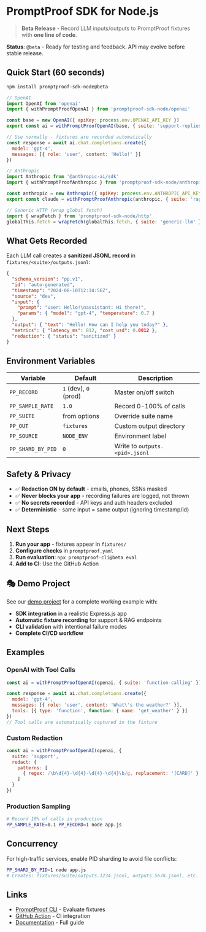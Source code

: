 # PromptProof SDK for Node.js

> **Beta Release** - Record LLM inputs/outputs to PromptProof fixtures with **one line of code**.

**Status**: `@beta` - Ready for testing and feedback. API may evolve before stable release.

## Quick Start (60 seconds)

```bash
npm install promptproof-sdk-node@beta
```

```javascript
// OpenAI
import OpenAI from 'openai'
import { withPromptProofOpenAI } from 'promptproof-sdk-node/openai'

const base = new OpenAI({ apiKey: process.env.OPENAI_API_KEY })
export const ai = withPromptProofOpenAI(base, { suite: 'support-replies' })

// Use normally - fixtures are recorded automatically
const response = await ai.chat.completions.create({
  model: 'gpt-4',
  messages: [{ role: 'user', content: 'Hello!' }]
})
```

```javascript
// Anthropic
import Anthropic from '@anthropic-ai/sdk'
import { withPromptProofAnthropic } from 'promptproof-sdk-node/anthropic'

const anthropic = new Anthropic({ apiKey: process.env.ANTHROPIC_API_KEY })
export const claude = withPromptProofAnthropic(anthropic, { suite: 'rag-answers' })
```

```javascript
// Generic HTTP (wrap global fetch)
import { wrapFetch } from 'promptproof-sdk-node/http'
globalThis.fetch = wrapFetch(globalThis.fetch, { suite: 'generic-llm' })
```

## What Gets Recorded

Each LLM call creates a **sanitized JSONL record** in `fixtures/<suite>/outputs.jsonl`:

```json
{
  "schema_version": "pp.v1",
  "id": "auto-generated",
  "timestamp": "2024-08-10T12:34:56Z",
  "source": "dev",
  "input": {
    "prompt": "user: Hello!\nassistant: Hi there!",
    "params": { "model": "gpt-4", "temperature": 0.7 }
  },
  "output": { "text": "Hello! How can I help you today?" },
  "metrics": { "latency_ms": 812, "cost_usd": 0.0012 },
  "redaction": { "status": "sanitized" }
}
```

## Environment Variables

| Variable | Default | Description |
|----------|---------|-------------|
| `PP_RECORD` | `1` (dev), `0` (prod) | Master on/off switch |
| `PP_SAMPLE_RATE` | `1.0` | Record 0-100% of calls |
| `PP_SUITE` | from options | Override suite name |
| `PP_OUT` | `fixtures` | Custom output directory |
| `PP_SOURCE` | `NODE_ENV` | Environment label |
| `PP_SHARD_BY_PID` | `0` | Write to `outputs.<pid>.jsonl` |

## Safety & Privacy

- ✅ **Redaction ON by default** - emails, phones, SSNs masked
- ✅ **Never blocks your app** - recording failures are logged, not thrown
- ✅ **No secrets recorded** - API keys and auth headers excluded
- ✅ **Deterministic** - same input = same output (ignoring timestamp/id)

## Next Steps

1. **Run your app** - fixtures appear in `fixtures/`
2. **Configure checks** in `promptproof.yaml`
3. **Run evaluation**: `npx promptproof-cli@beta eval`
4. **Add to CI**: Use the GitHub Action

## 🎭 Demo Project

See our [demo project](../../promptproof-demo-project) for a complete working example with:
- **SDK integration** in a realistic Express.js app
- **Automatic fixture recording** for support & RAG endpoints
- **CLI validation** with intentional failure modes
- **Complete CI/CD workflow**

## Examples

### OpenAI with Tool Calls
```javascript
const ai = withPromptProofOpenAI(openai, { suite: 'function-calling' })

const response = await ai.chat.completions.create({
  model: 'gpt-4',
  messages: [{ role: 'user', content: 'What\'s the weather?' }],
  tools: [{ type: 'function', function: { name: 'get_weather' } }]
})
// Tool calls are automatically captured in the fixture
```

### Custom Redaction
```javascript
const ai = withPromptProofOpenAI(openai, {
  suite: 'support',
  redact: {
    patterns: [
      { regex: /\b\d{4}-\d{4}-\d{4}-\d{4}\b/g, replacement: '[CARD]' }
    ]
  }
})
```

### Production Sampling
```bash
# Record 10% of calls in production
PP_SAMPLE_RATE=0.1 PP_RECORD=1 node app.js
```

## Concurrency

For high-traffic services, enable PID sharding to avoid file conflicts:

```bash
PP_SHARD_BY_PID=1 node app.js
# Creates: fixtures/suite/outputs.1234.jsonl, outputs.5678.jsonl, etc.
```

## Links

- [PromptProof CLI](https://github.com/geminimir/promptproof) - Evaluate fixtures
- [GitHub Action](https://github.com/geminimir/promptproof) - CI integration
- [Documentation](https://github.com/geminimir/promptproof) - Full guide

